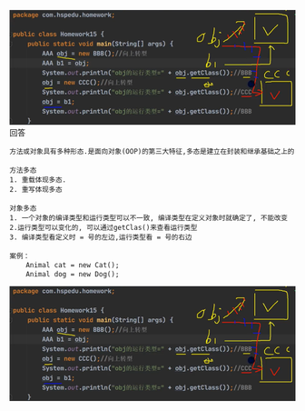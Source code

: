 ![img.png](img_/img15.png)
回答
```text
方法或对象具有多种形态.是面向对象(OOP)的第三大特征,多态是建立在封装和继承基础之上的

方法多态
1. 重载体现多态.
2. 重写体现多态

对象多态
1. 一个对象的编译类型和运行类型可以不一致, 编译类型在定义对象时就确定了, 不能改变
2.运行类型可以变化的, 可以通过getClas()来查看运行类型
3. 编译类型看定义时 = 号的左边,运行类型看 = 号的右边

案例：
    Animal cat = new Cat();
    Animal dog = new Dog();
```
![img.png](img_/img15.png)